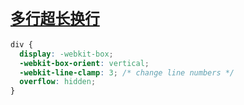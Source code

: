 # [`多行超长换行`](/)

```css
div {
  display: -webkit-box;
  -webkit-box-orient: vertical;
  -webkit-line-clamp: 3; /* change line numbers */
  overflow: hidden;
}
```
